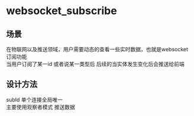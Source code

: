 # websocket_subscribe
## 场景
在物联网以及推送领域，用户需要动态的查看一些实时数据，也就是websocket 订阅功能<br/>
当用户订阅了某一id 或者说某一类型后 后续的当实体发生变化后会推送给前端
## 设计方法
subId 单个连接全局唯一<br/>
主要使用观察者模式 推送数据
